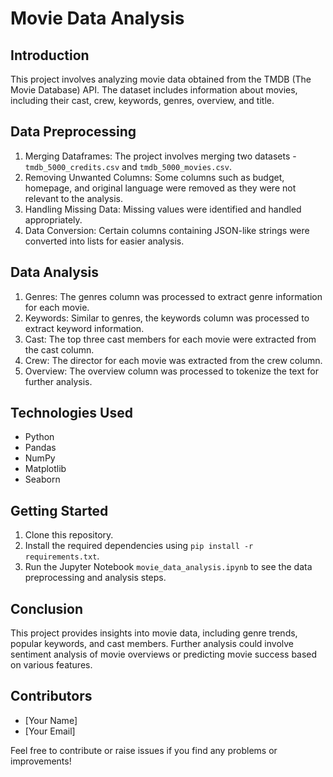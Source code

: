 # Movie Data Analysis

## Introduction
This project involves analyzing movie data obtained from the TMDB (The Movie Database) API. The dataset includes information about movies, including their cast, crew, keywords, genres, overview, and title.

## Data Preprocessing
1. Merging Dataframes: The project involves merging two datasets - `tmdb_5000_credits.csv` and `tmdb_5000_movies.csv`.
2. Removing Unwanted Columns: Some columns such as budget, homepage, and original language were removed as they were not relevant to the analysis.
3. Handling Missing Data: Missing values were identified and handled appropriately.
4. Data Conversion: Certain columns containing JSON-like strings were converted into lists for easier analysis.

## Data Analysis
1. Genres: The genres column was processed to extract genre information for each movie.
2. Keywords: Similar to genres, the keywords column was processed to extract keyword information.
3. Cast: The top three cast members for each movie were extracted from the cast column.
4. Crew: The director for each movie was extracted from the crew column.
5. Overview: The overview column was processed to tokenize the text for further analysis.

## Technologies Used
- Python
- Pandas
- NumPy
- Matplotlib
- Seaborn

## Getting Started
1. Clone this repository.
2. Install the required dependencies using `pip install -r requirements.txt`.
3. Run the Jupyter Notebook `movie_data_analysis.ipynb` to see the data preprocessing and analysis steps.

## Conclusion
This project provides insights into movie data, including genre trends, popular keywords, and cast members. Further analysis could involve sentiment analysis of movie overviews or predicting movie success based on various features.

## Contributors
- [Your Name]
- [Your Email]

Feel free to contribute or raise issues if you find any problems or improvements!

